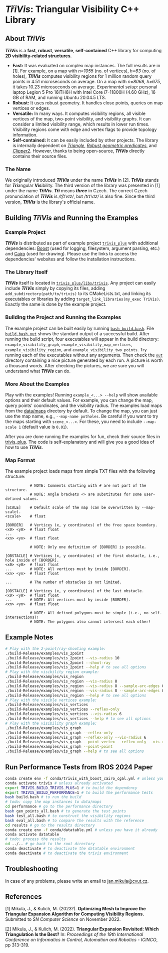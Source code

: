 # ***TřiVis***: Triangular Visibility C++ Library

## About ***TřiVis***

***TřiVis*** is a **fast**, **robust**, **versatile**, **self-contained** C++ library for computing **2D visibility-related structures**.

* **Fast:** It was evaluated on complex map instances.
  The full results are in [1].
  For example, on a map with *n=1055* (no. of vertices), *h=63* (no. of holes), ***TřiVis*** computes visibility regions for 1 million random query points in 4.51 microseconds on average.
  On a map with *n=8068*, *h=675*, it takes 10.23 microseconds on average.
  *Experimental setup:* personal laptop Legion 5 Pro 16ITH6H with Intel Core i7-11800H (4.60 GHz), 16 GB of RAM, and running Ubuntu 20.04.5 LTS.
* **Robust:** It uses robust geometry. It handles close points, queries on map vertices or edges.
* **Versatile:** In many ways. It computes visibility regions, all visible vertices of the map, two-point visibility, and visibility graphs.
  It can consider a limited visibility range, which results in lower run times.
  Visibility regions come with edge and vertex flags to provide topology information.
* **Self-contained:**
  It can be easily included by other projects.
  The library is internally dependent on [*Triangle*](https://www.cs.cmu.edu/~quake/triangle.html), [*Robust geometric predicates*](https://github.com/dengwirda/robust-predicate), and [
  *Clipper2*](http://www.angusj.com/clipper2/Docs/Overview.htm).
  However, thanks to being open-source, ***TřiVis*** directly contains their source files.

### The Name

We originally introduced ***TřiVis*** under the name ***TriVis*** in [2].
***TriVis*** stands for ***Tri***angular **Vis**ibility.
The third version of the library was presented in [1] under the name ***TřiVis***.
***Tři*** means ***three*** in Czech.
The correct Czech pronunciation of ***TřiVis*** is */tr̝̊ɪˈvɪz/*, but */trɪˈvɪz/* is also fine.
Since the third version, ***TřiVis*** is the library's official name.

## Building ***TřiVis*** and Running the Examples

### Example Project

***TřiVis*** is distributed as part of example project [`trivis_plus`](trivis_plus) with additional dependencies: [Boost](https://www.boost.org/) (used for logging, filesystem, argument parsing, etc.)
and [Cairo](https://www.cairographics.org/) (used for drawing).
Please use the links to access the dependencies' websites and follow the installation instructions.

### The Library Itself

***TřiVis*** itself is located in [`trivis_plus/libs/trivis`](trivis_plus/libs/trivis).
Any project can easily include ***TřiVis*** simply by copying its files, adding `add_subdirectory(path/to/trivis)` to its CMakeLists.txt, and linking its executables or libraries by
adding `target_link_libraries(my_exec TriVis)`.
Exactly the same is done by the example project.

### Building the Project and Running the Examples

The example project can be built easily by running [`bash build.bash`](build.bash).
File [`build.bash.out`](build.bash.out) shows the standard output of a successful build.
After running the build script, four executables will appear in the build directory: `example_visibility_graph`, `example_visibility_map_vertices`, `example_visibility_region`,
and `example_visibility_two_points`.
Try running each of the executables without any arguments.
Then check the [`out`](out) directory containing a nice picture generated by each run.
A picture is worth a thousand words.
After checking the pictures, we are sure you will understand what ***TřiVis*** can do.

### More About the Examples

Play with the examples!
Running `example_<...> --help` will show available options and their default values.
For example, you can change the map, query points' coordinates, and the visibility radius.
The examples load maps from the [data/maps](data/maps) directory by default.
To change the map, you can just use the map name, e.g., `--map-name potholes`.
Be careful if you want to try the maps starting with `scene_<...>`.
For these, you need to include `--map-scale 1` (default value is `0.01`).

After you are done running the examples for fun, check their source files in [trivis_plus](trivis_plus).
The code is self-explanatory and will give you a good idea of how to use ***TřiVis***.

### Map Format

The example project loads maps from simple TXT files with the following structure:

````
           # NOTE: Comments starting with # are not part of the structure.
           # NOTE: Angle brackets <> are substitutes for some user-defined values.
           
[SCALE]    # Default scale of the map (can be overwritten by --map-scale).
<scale>    # float
           
[BORDER]   # Vertices (x, y coordinates) of the free space boundary.
<x0> <y0>  # float float
...        
<xn> <yn>  # float float
           
           # NOTE: Only one definition of [BORDER] is possible.
           
[OBSTACLE] # Vertices (x, y coordinates) of the first obstacle, i.e., hole inside of [BORDER].
<x0> <y0>  # float float
...        # NOTE: All vertices must by inside [BORDER].
<xn> <yn>  # float float
           
...        # The number of obstacles is not limited.
           
[OBSTACLE] # Vertices (x, y coordinates) of the last obstacle.
<x0> <y0>  # float float
...        # NOTE: All vertices must by inside [BORDER].
<xn> <yn>  # float float
           
           # NOTE: All defined polygons must be simple (i.e., no self-intersections)! 
           # NOTE: The polygons also cannot intersect each other!
````

## Example Notes

```bash
# Play with the 2-point/ray-shooting example:
./build-Release/examples/vis_2point 
./build-Release/examples/vis_2point --vis-radius 10
./build-Release/examples/vis_2point --shoot-ray
./build-Release/examples/vis_2point --help # to see all options
# Play with the visibility region example:
./build-Release/examples/vis_region
./build-Release/examples/vis_region --vis-radius 8
./build-Release/examples/vis_region --vis-radius 8 --sample-arc-edges 0.1
./build-Release/examples/vis_region --vis-radius 8 --sample-arc-edges 0.1 --to-polygon
./build-Release/examples/vis_region --help # to see all options
# Play with the visible vertices example:
./build-Release/examples/vis_vertices
./build-Release/examples/vis_vertices --reflex-only
./build-Release/examples/vis_vertices --vis-radius 6
./build-Release/examples/vis_vertices --help # to see all options
# Play with the visibility graph example:
./build-Release/examples/vis_graph
./build-Release/examples/vis_graph --reflex-only
./build-Release/examples/vis_graph --reflex-only --vis-radius 6
./build-Release/examples/vis_graph --point-vertex --reflex-only --vis-radius 6
./build-Release/examples/vis_graph --point-point
./build-Release/examples/vis_graph --help # to see all options
```

## Run Performance Tests from IROS 2024 Paper
```bash
conda create env -f conda/trivis_with_boost_cairo_cgal.yml # unless you have it already
conda activate trivis # unless already activated
export TRIVIS_BUILD_TRIVIS_PLUS=1 # to build the dependency
export TRIVIS_BUILD_PERFORMANCE=1 # to build the performance tests
bash build.bash # to run the build
# todo: copy the map instances to data/maps
cd performance # go to the performance directory
bash gen_points_all.bash # to generate the test points
bash test_all.bash # to construct the visibility regions
bash eval_all.bash # to compare the results with the reference
cd results # go to the results directory
conda create env -f conda/datatable.yml # unless you have it already
conda activate datatable
# todo: process the results
cd ../.. # go back to the root directory
conda deactivate # to deactivate the datatable environment
conda deactivate # to deactivate the trivis environment
```

## Troubleshooting

In case of any problems, please write an email to [jan.mikula@cvut.cz](mailto:jan.mikula@cvut.cz).

## References

[1] Mikula, J., & Kulich, M. (2023?). **Optimizing Mesh to Improve the Triangular Expansion Algorithm for Computing Visibility Regions.** Submitted to *SN Computer Science* on November 2022.

[2] Mikula, J., & Kulich, M. (2022). **Triangular Expansion Revisited: Which Triangulation Is the Best?** In: *Proceedings of the 19th International Conference on Informatics in Control, Automation
and Robotics - ICINCO*, pp 313-319.
